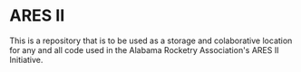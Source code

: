 # ARES II
This is a repository that is to be used as a storage and colaborative location for any and all code used in the Alabama Rocketry Association's ARES II Initiative.
